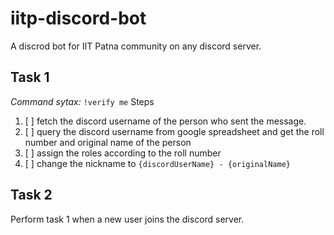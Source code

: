 # iitp-discord-bot
A discrod bot for IIT Patna community on any discord server.

## **Task 1**

*Command sytax:* `!verify me` 
Steps

1. [ ] fetch the discord username of the person who sent the message.
2. [ ] query the discord username from google spreadsheet and get the roll number and original name of the person
3. [ ] assign the roles according to the roll number
4. [ ] change the nickname to `{discordUserName} - {originalName}`

## **Task 2**
Perform task 1 when a new user joins the discord server.
